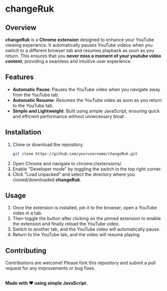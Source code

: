 # changeRuk

## Overview

**changeRuk** is a **Chrome extension** designed to enhance your YouTube viewing experience. It automatically pauses YouTube videos when you switch to a different browser tab and resumes playback as soon as you return. This ensures that you **never miss a moment of your youtube video content**, providing a seamless and intuitive user experience.

## Features

- **Automatic Pause**: Pauses the YouTube video when you navigate away from the YouTube tab.
- **Automatic Resume**: Resumes the YouTube video as soon as you return to the YouTube tab.
- **Simple and Lightweight**: Built using simple JavaScript, ensuring quick and efficient performance without unnecessary bloat.

## Installation

1. Clone or download the repository.
   ```bash
   git clone https://github.com/yourusername/changeRuk.git
2. Open Chrome and navigate to chrome://extensions/.
3. Enable "Developer mode" by toggling the switch in the top right corner.
4. Click "Load unpacked" and select the directory where you cloned/downloaded **changeRuk**.

## Usage
1. Once the extension is installed, pin it to the browser, open a YouTube video in a tab.
2. Then toggle the button after clicking on the pinned extension to enable the extension and finally reload the YouTube video.
3. Switch to another tab, and the YouTube video will automatically pause.
4. Return to the YouTube tab, and the video will resume playing.

## Contributing
Contributions are welcome! Please fork this repository and submit a pull request for any improvements or bug fixes.

## 

**Made with ❤️ using simple JavaScript.**

